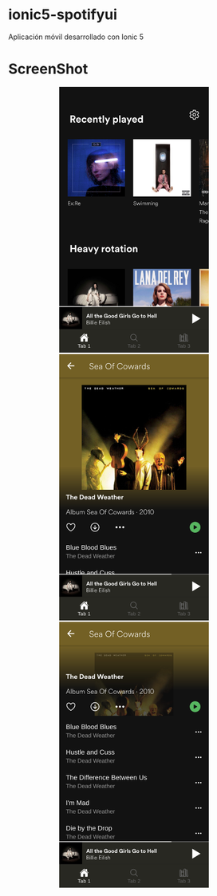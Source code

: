 # ionic5-spotifyui
Aplicación móvil desarrollado con Ionic 5

# ScreenShot
<p align="center">
  <img src="apk/1.png" width="300" title="hover text">
  <img src="apk/2.png" width="300" title="hover text">
  <img src="apk/3.png" width="300" alt="accessibility text">
</p>